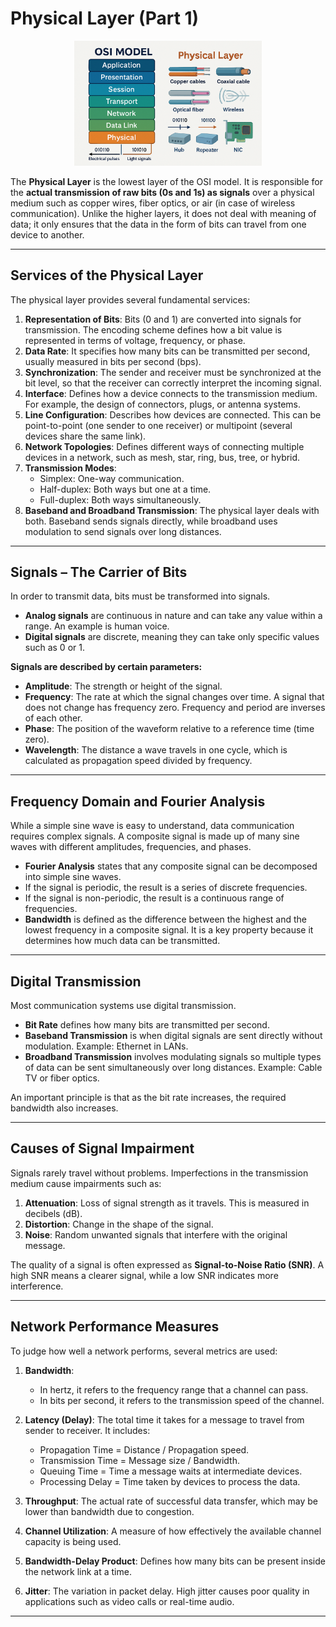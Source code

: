# Physical Layer (Part 1)

<p align="center">
  <img src="./../Pictures-Doc/Physical Layer.png" alt="Physical Layer" width="300px"/>
</p>


The **Physical Layer** is the lowest layer of the OSI model. It is responsible for the **actual transmission of raw bits (0s and 1s) as signals** over a physical medium such as copper wires, fiber optics, or air (in case of wireless communication). Unlike the higher layers, it does not deal with meaning of data; it only ensures that the data in the form of bits can travel from one device to another.  

---

## Services of the Physical Layer  
The physical layer provides several fundamental services:  

1. **Representation of Bits**: Bits (0 and 1) are converted into signals for transmission. The encoding scheme defines how a bit value is represented in terms of voltage, frequency, or phase.  
2. **Data Rate**: It specifies how many bits can be transmitted per second, usually measured in bits per second (bps).  
3. **Synchronization**: The sender and receiver must be synchronized at the bit level, so that the receiver can correctly interpret the incoming signal.  
4. **Interface**: Defines how a device connects to the transmission medium. For example, the design of connectors, plugs, or antenna systems.  
5. **Line Configuration**: Describes how devices are connected. This can be point-to-point (one sender to one receiver) or multipoint (several devices share the same link).  
6. **Network Topologies**: Defines different ways of connecting multiple devices in a network, such as mesh, star, ring, bus, tree, or hybrid.  
7. **Transmission Modes**:  
   - Simplex: One-way communication.  
   - Half-duplex: Both ways but one at a time.  
   - Full-duplex: Both ways simultaneously.  
8. **Baseband and Broadband Transmission**: The physical layer deals with both. Baseband sends signals directly, while broadband uses modulation to send signals over long distances.  

---

## Signals – The Carrier of Bits  
In order to transmit data, bits must be transformed into signals.  

- **Analog signals** are continuous in nature and can take any value within a range. An example is human voice.  
- **Digital signals** are discrete, meaning they can take only specific values such as 0 or 1.  

**Signals are described by certain parameters:**  
- **Amplitude**: The strength or height of the signal.  
- **Frequency**: The rate at which the signal changes over time. A signal that does not change has frequency zero. Frequency and period are inverses of each other.  
- **Phase**: The position of the waveform relative to a reference time (time zero).  
- **Wavelength**: The distance a wave travels in one cycle, which is calculated as propagation speed divided by frequency.  

---

## Frequency Domain and Fourier Analysis  
While a simple sine wave is easy to understand, data communication requires complex signals. A composite signal is made up of many sine waves with different amplitudes, frequencies, and phases.  

- **Fourier Analysis** states that any composite signal can be decomposed into simple sine waves.  
- If the signal is periodic, the result is a series of discrete frequencies.  
- If the signal is non-periodic, the result is a continuous range of frequencies.  
- **Bandwidth** is defined as the difference between the highest and the lowest frequency in a composite signal. It is a key property because it determines how much data can be transmitted.  

---

## Digital Transmission  
Most communication systems use digital transmission.  

- **Bit Rate** defines how many bits are transmitted per second.  
- **Baseband Transmission** is when digital signals are sent directly without modulation. Example: Ethernet in LANs.  
- **Broadband Transmission** involves modulating signals so multiple types of data can be sent simultaneously over long distances. Example: Cable TV or fiber optics.  

An important principle is that as the bit rate increases, the required bandwidth also increases.  

---

## Causes of Signal Impairment  
Signals rarely travel without problems. Imperfections in the transmission medium cause impairments such as:  

1. **Attenuation**: Loss of signal strength as it travels. This is measured in decibels (dB).  
2. **Distortion**: Change in the shape of the signal.  
3. **Noise**: Random unwanted signals that interfere with the original message.  

The quality of a signal is often expressed as **Signal-to-Noise Ratio (SNR)**. A high SNR means a clearer signal, while a low SNR indicates more interference.  

---

## Network Performance Measures  
To judge how well a network performs, several metrics are used:  

1. **Bandwidth**:  
   - In hertz, it refers to the frequency range that a channel can pass.  
   - In bits per second, it refers to the transmission speed of the channel.  

2. **Latency (Delay)**: The total time it takes for a message to travel from sender to receiver. It includes:  
   - Propagation Time = Distance / Propagation speed.  
   - Transmission Time = Message size / Bandwidth.  
   - Queuing Time = Time a message waits at intermediate devices.  
   - Processing Delay = Time taken by devices to process the data.  

3. **Throughput**: The actual rate of successful data transfer, which may be lower than bandwidth due to congestion.  

4. **Channel Utilization**: A measure of how effectively the available channel capacity is being used.  

5. **Bandwidth-Delay Product**: Defines how many bits can be present inside the network link at a time.  

6. **Jitter**: The variation in packet delay. High jitter causes poor quality in applications such as video calls or real-time audio.  

---
